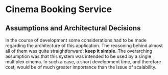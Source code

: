# Cinema Booking Service

## Assumptions and Architectural Decisions

In the course of development some considerations had to be made regarding the architecture of this application. The reasoning
behind almost all of them was quite straightforward: **keep it simple**. The overarching assumption was that this system 
was intended to be used by a single multiplex cinema. In such a case, a short development time, and therefore cost, would be 
of much greater importance than the issue of scalability. 